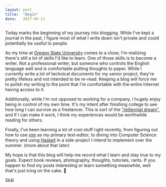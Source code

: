 ```yaml
---
layout: post
title:  "Begin"
date:   2017-05-11
---
```


Today marks the beginning of my journey into blogging. While I've kept a journal
in the past, I figure most of what I write down isn't private and could
potentially be useful to people.

As my time at [Oregon State University](http://oregonstate.edu) comes to a
close, I'm realizing there's still a lot of skills I'd like to learn. One
of those skills is to become a writer. Not a professional writer, but someone
who controls the English language well and is comfortable putting thoughts
to paper. While I currently write a lot of technical documents for my senior
project, they're pretty lifeless and not intended to be re-read. Keeping a
blog will force me to polish my writing to the point that I'm comfortable with
the entire Internet having access to it.

Additionally, while I'm not opposed to working for a company, I hugely enjoy
being in control of my own time. It's my intent after finishing college to see
how long I can survive as a freelancer. This is sort of the ["millennial
dream"](https://en.wikipedia.org/wiki/On_the_Road), and if I can make it work, I
think my experiences would be worthwhile reading for others.

Finally, I've been learning a lot of cool stuff right recently, from figuring
out how to use [vim](https://en.wikipedia.org/wiki/Vim_(text_editor)) as my
primary text-editor, to diving into Computer Science theory and using
[Haskell](http://book.realworldhaskell.org/read/) in a side-project I intend to
implement over the summer. (more about that later)

My hope is that this blog will help me record what I learn and stay true to my
goals. Expect book reviews, photography, thoughts, tutorials, rants. If you
happen to find my posts interesting or learn something meanwhile, well that's
just icing on the cake. :cake:

Skål
